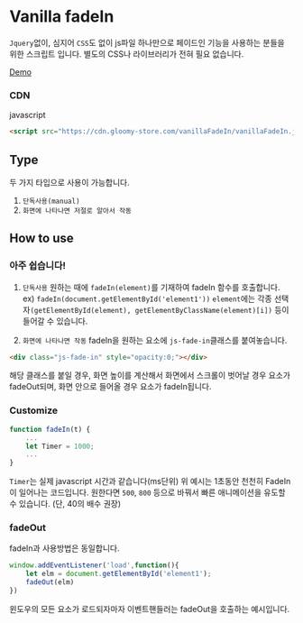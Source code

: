 # Vanilla fadeIn

`Jquery`없이, 심지어 `CSS`도 없이 js파일 하나만으로 페이드인 기능을 사용하는 분들을 위한 스크립트 입니다.
별도의 CSS나 라이브러리가 전혀 필요 없습니다.

[Demo](https://www.gloomy-store.com/demo/vanillaFadeIn/)

### CDN

javascript
```html
<script src="https://cdn.gloomy-store.com/vanillaFadeIn/vanillaFadeIn.js"></script>
```

## Type

두 가지 타입으로 사용이 가능합니다.
1. `단독사용(manual)`
2. `화면에 나타나면 저절로 알아서 작동`


## How to use

### 아주 쉽습니다!

1. `단독사용` 
원하는 때에 `fadeIn(element)`를 기재하여 fadeIn 함수를 호출합니다.
ex) `fadeIn(document.getElementById('element1'))`
`element`에는 각종 선택자`(getElementById(element), getElementByClassName(element)[i])` 등이 들어갈 수 있습니다.

2. `화면에 나타나면 작동`
fadeIn을 원하는 요소에 `js-fade-in`클래스를 붙여놓습니다.
```html
<div class="js-fade-in" style="opacity:0;"></div>
```
해당 클래스를 붙일 경우, 화면 높이를 계산해서 
화면에서 스크롤이 벗어날 경우 요소가 fadeOut되며,
화면 안으로 들어올 경우 요소가 fadeIn됩니다.


### Customize

```javascript
function fadeIn(t) {
	...
	let Timer = 1000;
	...
}
```
`Timer`는 실제 javascript 시간과 같습니다(ms단위)
위 예시는 1초동안 천천히 FadeIn이 일어나는 코드입니다.
원한다면 `500`, `800` 등으로 바꿔서 빠른 애니메이션을 유도할 수 있습니다.
(단, 40의 배수 권장)


### fadeOut

fadeIn과 사용방법은 동일합니다.
```javascript
window.addEventListener('load',function(){
	let elm = document.getElementById('element1');
	fadeOut(elm)
})
```
윈도우의 모든 요소가 로드되자마자 이벤트핸들러는 fadeOut을 호출하는 예시입니다.
